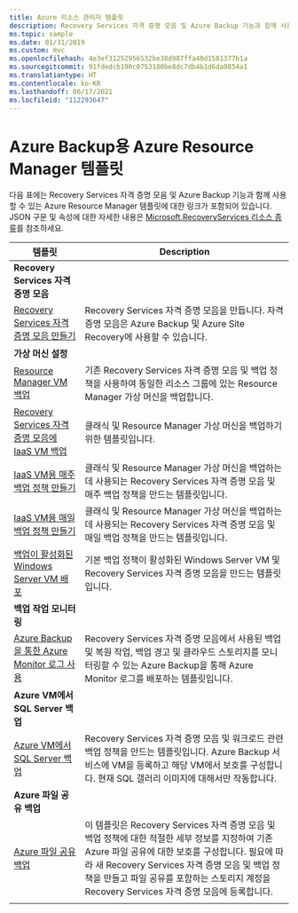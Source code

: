 ```yaml
---
title: Azure 리소스 관리자 템플릿
description: Recovery Services 자격 증명 모음 및 Azure Backup 기능과 함께 사용할 수 있는 Azure Resource Manager 템플릿
ms.topic: sample
ms.date: 01/31/2019
ms.custom: mvc
ms.openlocfilehash: 4e3ef31252956532be38d987ffa40d1581377b1a
ms.sourcegitcommit: 91fdedcb190c0753180be8dc7db4b1d6da9854a1
ms.translationtype: HT
ms.contentlocale: ko-KR
ms.lasthandoff: 06/17/2021
ms.locfileid: "112293647"
---
```

# <a name="azure-resource-manager-templates-for-azure-backup"></a>Azure Backup용 Azure Resource Manager 템플릿

다음 표에는 Recovery Services 자격 증명 모음 및 Azure Backup 기능과 함께 사용할 수 있는 Azure Resource Manager 템플릿에 대한 링크가 포함되어 있습니다. JSON 구문 및 속성에 대한 자세한 내용은 [Microsoft.RecoveryServices 리소스 종류](/azure/templates/microsoft.recoveryservices/allversions)를 참조하세요.

| 템플릿 | Description |
|---|---|
|**Recovery Services 자격 증명 모음** | |
| [Recovery Services 자격 증명 모음 만들기](https://github.com/Azure/azure-quickstart-templates/tree/master/quickstarts/microsoft.recoveryservices/recovery-services-vault-create)| Recovery Services 자격 증명 모음을 만듭니다. 자격 증명 모음은 Azure Backup 및 Azure Site Recovery에 사용할 수 있습니다. |
|**가상 머신 설정**| |
| [Resource Manager VM 백업](https://github.com/Azure/azure-quickstart-templates/tree/master/quickstarts/microsoft.recoveryservices/recovery-services-backup-vms) | 기존 Recovery Services 자격 증명 모음 및 백업 정책을 사용하여 동일한 리소스 그룹에 있는 Resource Manager 가상 머신을 백업합니다.|
| [Recovery Services 자격 증명 모음에 IaaS VM 백업](https://github.com/Azure/azure-quickstart-templates/tree/master/quickstarts/microsoft.recoveryservices/recovery-services-backup-classic-resource-manager-vms) | 클래식 및 Resource Manager 가상 머신을 백업하기 위한 템플릿입니다. |
| [IaaS VM용 매주 백업 정책 만들기](https://github.com/Azure/azure-quickstart-templates/tree/master/quickstarts/microsoft.recoveryservices/recovery-services-weekly-backup-policy-create) | 클래식 및 Resource Manager 가상 머신을 백업하는 데 사용되는 Recovery Services 자격 증명 모음 및 매주 백업 정책을 만드는 템플릿입니다.|
| [IaaS VM용 매일 백업 정책 만들기](https://github.com/Azure/azure-quickstart-templates/tree/master/quickstarts/microsoft.recoveryservices/recovery-services-daily-backup-policy-create) | 클래식 및 Resource Manager 가상 머신을 백업하는 데 사용되는 Recovery Services 자격 증명 모음 및 매일 백업 정책을 만드는 템플릿입니다.|
| [백업이 활성화된 Windows Server VM 배포](https://github.com/Azure/azure-quickstart-templates/tree/master/quickstarts/microsoft.recoveryservices/recovery-services-create-vm-and-configure-backup) | 기본 백업 정책이 활성화된 Windows Server VM 및 Recovery Services 자격 증명 모음을 만드는 템플릿입니다.|
|**백업 작업 모니터링** |  |
| [Azure Backup을 통한 Azure Monitor 로그 사용](https://github.com/Azure/azure-quickstart-templates/tree/master/demos/backup-oms-monitoring) | Recovery Services 자격 증명 모음에서 사용된 백업 및 복원 작업, 백업 경고 및 클라우드 스토리지를 모니터링할 수 있는 Azure Backup을 통해 Azure Monitor 로그를 배포하는 템플릿입니다.|
|**Azure VM에서 SQL Server 백업** |  |
| [Azure VM에서 SQL Server 백업](https://github.com/Azure/azure-quickstart-templates/tree/master/quickstarts/microsoft.recoveryservices/recovery-services-vm-workload-backup) | Recovery Services 자격 증명 모음 및 워크로드 관련 백업 정책을 만드는 템플릿입니다. Azure Backup 서비스에 VM을 등록하고 해당 VM에서 보호를 구성합니다. 현재 SQL 갤러리 이미지에 대해서만 작동합니다. |
|**Azure 파일 공유 백업** |  |
| [Azure 파일 공유 백업](https://github.com/Azure/azure-quickstart-templates/tree/master/quickstarts/microsoft.recoveryservices/recovery-services-backup-file-share) | 이 템플릿은 Recovery Services 자격 증명 모음 및 백업 정책에 대한 적절한 세부 정보를 지정하여 기존 Azure 파일 공유에 대한 보호를 구성합니다. 필요에 따라 새 Recovery Services 자격 증명 모음 및 백업 정책을 만들고 파일 공유를 포함하는 스토리지 계정을 Recovery Services 자격 증명 모음에 등록합니다. |
|   |   |
